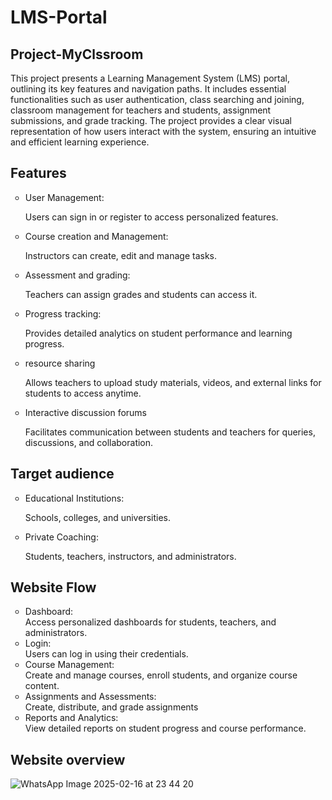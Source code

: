 # LMS-Portal
<h2>Project-MyClssroom</h2>
This project presents a Learning Management System (LMS) portal, outlining its key features and navigation paths. It includes essential functionalities such as user authentication, class searching and joining, classroom management for teachers and students, assignment submissions, and grade tracking. The project provides a clear visual representation of how users interact with the system, ensuring an intuitive and efficient learning experience.

## Features
<ul style="list-style-type:circle;">
  <li>User Management:<br></li>
  <p>Users can sign in or register to access personalized features.</p>
  <li>Course creation and Management:<br></li>
  <p>Instructors can create, edit and manage tasks.</p>
  <li>Assessment and grading:<br></li>
  <p>Teachers can assign grades and students can access it.</p>
  <li>Progress tracking:<br></li>
  <p>Provides detailed analytics on student performance and learning progress.</p>
  <li>resource sharing<br></li>
  <p>Allows teachers to upload study materials, videos, and external links for students to access anytime.</p>
  <li>Interactive discussion forums<br></li>
  <p>Facilitates communication between students and teachers for queries, discussions, and collaboration.</p>
</ul>

## Target audience
<ul style="list-style-type:circle;">
  <li>Educational Institutions:</li>
  <p>Schools, colleges, and universities.</p>
  <li>Private Coaching:</li>
  <p>Students, teachers, instructors, and administrators.</p> 
</ul>

## Website Flow
<ul style="list-style-type:circle;">
  <li>Dashboard:<br>Access personalized dashboards for students, teachers, and administrators.</li>
  <li>Login:<br>Users can log in using their credentials.</li>
  <li>Course Management:<br>Create and manage courses, enroll students, and organize course content.</li>
  <li>Assignments and Assessments:<br>Create, distribute, and grade assignments</li>
  <li>Reports and Analytics:<br>View detailed reports on student progress and course performance.</li>
</ul> 

## Website overview
![WhatsApp Image 2025-02-16 at 23 44 20](https://github.com/user-attachments/assets/6059bc17-0af4-403f-a004-f248ec260eeb)
